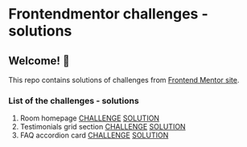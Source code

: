 # Frontendmentor challenges - solutions

## Welcome! 👋

This repo contains solutions of challenges from [Frontend Mentor site](https://www.frontendmentor.io/).

### List of the challenges - solutions

1. Room homepage
    [CHALLENGE](https://www.frontendmentor.io/challenges/room-homepage-BtdBY_ENq)
    [SOLUTION](https://room-homepage-terejko.netlify.app)
2. Testimonials grid section
    [CHALLENGE](https://www.frontendmentor.io/challenges/testimonials-grid-section-Nnw6J7Un7)
    [SOLUTION](https://testimonials-grid-section-terejko.netlify.app)
3. FAQ accordion card
    [CHALLENGE](https://www.frontendmentor.io/challenges/faq-accordion-card-XlyjD0Oam)
    [SOLUTION](https://faq-accordion-card-terejko.netlify.app)
